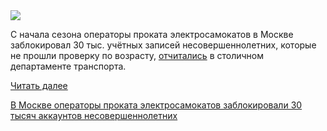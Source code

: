 <!--2025-06-15 08:30:53-->
<div class="yb">
  <div class="rss habr"><img src="https://habrastorage.org/webt/be/qz/ny/beqzny7vlnjkb2ahfowextuqn0g.jpeg" /><p>С начала сезона операторы проката электросамокатов в Москве заблокировал 30 тыс. учётных записей несовершеннолетних, которые не прошли проверку по возрасту, <a href="https://tass.ru/ekonomika/24217051" rel="noopener noreferrer nofollow">отчитались</a> в столичном департаменте транспорта.</p> <a href="https://habr.com/ru/articles/918478/#habracut">Читать далее</a> <p class="titl"><a href="https://habr.com/ru/news/918478/?utm_source=habrahabr&utm_medium=rss&utm_campaign=918478">В Москве операторы проката электросамокатов заблокировали 30 тысяч аккаунтов несовершеннолетних</a></p></div>
</div>
